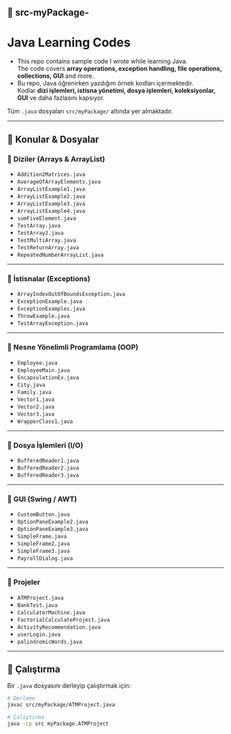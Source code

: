 ## 📂 src-myPackage-
# Java Learning Codes 
* This repo contains sample code I wrote while learning Java.  
The code covers **array operations, exception handling, file operations, collections, GUI** and more.
* Bu repo, Java öğrenirken yazdığım örnek kodları içermektedir.  
Kodlar **dizi işlemleri, istisna yönetimi, dosya işlemleri, koleksiyonlar, GUI** ve daha fazlasını kapsıyor.



Tüm `.java` dosyaları `src/myPackage/` altında yer almaktadır.

---

## 🔑 Konular & Dosyalar

### 🔹 Diziler (Arrays & ArrayList)
- `Addition2Matrices.java`
- `AverageOfArrayElements.java`
- `ArrayListExample1.java`
- `ArrayListExample2.java`
- `ArrayListExample3.java`
- `ArrayListExample4.java`
- `sumFiveElement.java`
- `TestArray.java`
- `TestArray2.java`
- `TestMultiArray.java`
- `TestReturnArray.java`
- `RepeatedNumberArrayList.java`

---

### 🔹 İstisnalar (Exceptions)
- `ArrayIndexOutOfBoundsException.java`
- `ExceptionExample.java`
- `ExceptionExamples.java`
- `ThrowExample.java`
- `TestArrayException.java`

---

### 🔹 Nesne Yönelimli Programlama (OOP)
- `Employee.java`
- `EmployeeMain.java`
- `EncapsulationEx.java`
- `City.java`
- `Family.java`
- `Vector1.java`
- `Vector2.java`
- `Vector3.java`
- `WrapperClass1.java`

---

### 🔹 Dosya İşlemleri (I/O)
- `BufferedReader1.java`
- `BufferedReader2.java`
- `BufferedReader3.java`

---

### 🔹 GUI (Swing / AWT)
- `CustomButton.java`
- `OptionPaneExample2.java`
- `OptionPaneExample3.java`
- `SimpleFrame.java`
- `SimpleFrame2.java`
- `SimpleFrame3.java`
- `PayrollDialog.java`

---

### 🔹 Projeler
- `ATMProject.java`
- `BankTest.java`
- `CalculatorMachine.java`
- `FactorialCalculateProject.java`
- `ActivityRecommendation.java`
- `userLogin.java`
- `palindromicWords.java`

---

## 🚀 Çalıştırma

Bir `.java` dosyasını derleyip çalıştırmak için:

```bash
# Derleme
javac src/myPackage/ATMProject.java

# Çalıştırma
java -cp src myPackage.ATMProject



